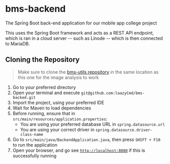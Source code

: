 # bms-backend
The Spring Boot back-end application for our mobile app college project

This uses the Spring Boot framework and acts as a REST API endpoint, which is ran in a cloud server -- such as Linode -- which is then connected to MariaDB.

## Cloning the Repository
> Make sure to clone the [bms-utils repository](https://github.com/laazyCmd/bms-utils) in the same location as this one for the image analysis to work

1. Go to your preferred directory
2. Open your terminal and execute `git@github.com:laazyCmd/bms-backed.git`
3. Import the project, using your preferred IDE
4. Wait for Maven to load dependencies
5. Before running, ensure that in `src/main/resources/application.properties`:
    - You are using your preferred database URL in `spring.datasource.url`
    - You are using your correct driver in `spring.datasource.driver-class-name`
6. Go to `src/main/java/BackendApplication.java`, then press `SHIFT + F10` to run the application
7. Open your browser, and go see [`http://localhost:8080`](http://localhost:8080) if this is successfully running
